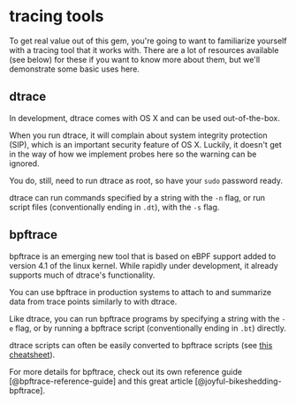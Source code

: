 # tracing tools

To get real value out of this gem, you're going to want to familiarize yourself with a tracing tool that it works with. There are a lot of resources available (see below) for these if you want to know more about them, but we'll demonstrate some basic uses here.

## dtrace

In development, dtrace comes with OS X and can be used out-of-the-box.

When you run dtrace, it will complain about system integrity protection (SIP), which is an important security feature of OS X. Luckily, it doesn't get in the way of how we implement probes here so the warning can be ignored.

You do, still, need to run dtrace as root, so have your `sudo` password ready.

dtrace can run commands specified by a string with the `-n` flag, or run script files (conventionally ending in `.dt`), with the `-s` flag.

## bpftrace

bpftrace is an emerging new tool that is based on eBPF support added to version 4.1 of the linux kernel. While rapidly under development, it already supports much of dtrace's functionality.

You can use bpftrace in production systems to attach to and summarize data from trace points similarly to with dtrace.

Like dtrace, you can run bpftrace programs by specifying a string with the `-e` flag, or by running a bpftrace script (conventionally ending in `.bt`) directly.

dtrace scripts can often be easily converted to bpftrace scripts (see [this cheatsheet](http://www.brendangregg.com/blog/2018-10-08/dtrace-for-linux-2018.html)).

For more details for bpftrace, check out its own reference guide [@bpftrace-reference-guide] and this great article [@joyful-bikeshedding-bpftrace].

